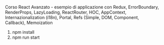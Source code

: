 Corso React Avanzato - esempio di applicazione con Redux, ErrorBoundary, RenderProps, LazyLoading, ReactRouter, HOC, AppContext, Internazionalization (i18n), Portal, Refs (Simple, DOM, Component, Callback), Memoization

1. npm install
2. npm run start